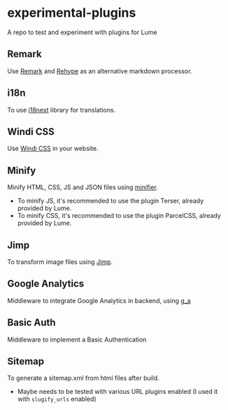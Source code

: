 # experimental-plugins

A repo to test and experiment with plugins for Lume

## Remark

Use [Remark](https://github.com/remarkjs/remark) and
[Rehype](https://github.com/rehypejs/rehype) as an alternative markdown
processor.

## i18n

To use [i18next](https://www.i18next.com/) library for translations.

## Windi CSS

Use [Windi CSS](https://windicss.org/) in your website.

## Minify

Minify HTML, CSS, JS and JSON files using
[minifier](https://github.com/sno2/minifier).

- To minify JS, it's recommended to use the plugin Terser, already provided by
  Lume.
- To minify CSS, it's recommended to use the plugin ParcelCSS, already provided
  by Lume.

## Jimp

To transform image files using [Jimp](https://github.com/oliver-moran/jimp).

## Google Analytics

Middleware to integrate Google Analytics in backend, using
[g_a](https://deno.land/x/g_a@0.1.2/mod.ts)

## Basic Auth

Middleware to implement a Basic Authentication

## Sitemap

To generate a sitemap.xml from html files after build.

- Maybe needs to be tested with various URL plugins enabled (I used it with
`slugify_urls` enabled)

